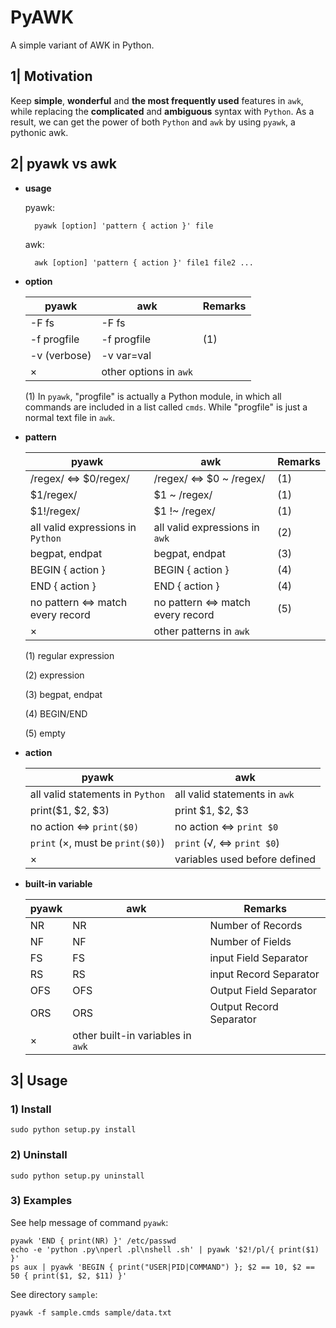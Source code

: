 PyAWK
=====

A simple variant of AWK in Python.

1| Motivation
-------------

Keep **simple**, **wonderful** and **the most frequently used** features in `awk`, while replacing the **complicated** and **ambiguous** syntax with `Python`. As a result, we can get the power of both `Python` and `awk` by using `pyawk`, a pythonic awk.

2| pyawk vs awk
---------------

+ **usage**

    pyawk:
    
        pyawk [option] 'pattern { action }' file
    
    awk:
    
        awk [option] 'pattern { action }' file1 file2 ...

+ **option**

    pyawk        | awk                    | Remarks
    ------------ | ---------------------- | -------
    -F fs        | -F fs                  |
    -f progfile  | -f progfile            | (1)
    -v (verbose) | -v var=val             |
    ×            | other options in `awk` |

    (1) In `pyawk`, "progfile" is actually a Python module, in which all commands are included in a list called `cmds`. While "progfile" is just a normal text file in `awk`.

+ **pattern**

    pyawk                             | awk                               | Remarks
    --------------------------------- | --------------------------------- | -------
    /regex/ <=> $0/regex/             | /regex/ <=> $0 ~ /regex/          | (1)
    $1/regex/                         | $1 ~ /regex/                      | (1)
    $1!/regex/                        | $1 !~ /regex/                     | (1)
    all valid expressions in `Python` | all valid expressions in `awk`    | (2)
    begpat, endpat                    | begpat, endpat                    | (3)
    BEGIN { action }                  | BEGIN { action }                  | (4)
    END { action }                    | END { action }                    | (4)
    no pattern <=> match every record | no pattern <=> match every record | (5)
    ×                                 | other patterns in `awk`           |

    (1) regular expression

    (2) expression

    (3) begpat, endpat

    (4) BEGIN/END

    (5) empty

+ **action**

    pyawk                            | awk
    -------------------------------- | -------------------------------
    all valid statements in `Python` | all valid statements in `awk`
    print($1, $2, $3)                | print $1, $2, $3
    no action <=> `print($0)`        | no action <=> `print $0`
    `print` (×, must be `print($0)`) | `print` (√, <=> `print $0`)
    ×                                | variables used before defined

+ **built-in variable**

    pyawk | awk                               | Remarks
    ----- | --------------------------------- | -----------------------
    NR    | NR                                | Number of Records
    NF    | NF                                | Number of Fields
    FS    | FS                                | input Field Separator
    RS    | RS                                | input Record Separator
    OFS   | OFS                               | Output Field Separator
    ORS   | ORS                               | Output Record Separator
    ×     | other built-in variables in `awk` |

3| Usage
--------

### 1) Install

    sudo python setup.py install

### 2) Uninstall

    sudo python setup.py uninstall

### 3) Examples

See help message of command `pyawk`:

    pyawk 'END { print(NR) }' /etc/passwd
    echo -e 'python .py\nperl .pl\nshell .sh' | pyawk '$2!/pl/{ print($1) }'
    ps aux | pyawk 'BEGIN { print("USER|PID|COMMAND") }; $2 == 10, $2 == 50 { print($1, $2, $11) }'

See directory `sample`:

    pyawk -f sample.cmds sample/data.txt

